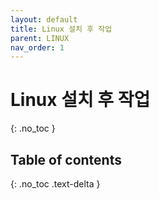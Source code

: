 ```yaml
---
layout: default
title: Linux 설치 후 작업
parent: LINUX
nav_order: 1
---
```


# Linux 설치 후 작업
{: .no_toc }

## Table of contents
{: .no_toc .text-delta }


